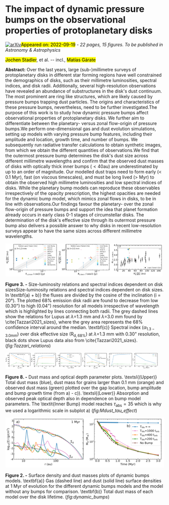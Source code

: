 <div class="macros" style="visibility:hidden;">
$\newcommand{\ensuremath}{}$
$\newcommand{\xspace}{}$
$\newcommand{\object}[1]{\texttt{#1}}$
$\newcommand{\farcs}{{.}''}$
$\newcommand{\farcm}{{.}'}$
$\newcommand{\arcsec}{''}$
$\newcommand{\arcmin}{'}$
$\newcommand{\ion}[2]{#1#2}$
$\newcommand{\textsc}[1]{\textrm{#1}}$
$\newcommand{\hl}[1]{\textrm{#1}}$
$\newcommand$</div>

<div class="macros" style="visibility:hidden;">
$\newcommand{$\ensuremath$}{}$
$\newcommand{$\xspace$}{}$
$\newcommand{$\object$}[1]{\texttt{#1}}$
$\newcommand{$\farcs$}{{.}''}$
$\newcommand{$\farcm$}{{.}'}$
$\newcommand{$\arcsec$}{''}$
$\newcommand{$\arcmin$}{'}$
$\newcommand{$\ion$}[2]{#1#2}$
$\newcommand{$\textsc$}[1]{\textrm{#1}}$
$\newcommand{$\hl$}[1]{\textrm{#1}}$
$\newcommand$</div>



<div id="title">

# The impact of dynamic pressure bumps on the observational properties of protoplanetary disks

</div>
<div id="comments">

[![arXiv](https://img.shields.io/badge/arXiv-2209.07931-b31b1b.svg)](https://arxiv.org/abs/2209.07931)<mark>Appeared on: 2022-09-19</mark> - _22 pages, 15 figures. To be published in Astronomy & Astrophysics_

</div>
<div id="authors">

<mark><mark>Jochen Stadler</mark></mark>, et al. -- incl., <mark><mark>Matías Gárate</mark></mark>

</div>
<div id="abstract">

**Abstract:** Over the last years, large (sub-)millimetre surveys of protoplanetary disks in different star forming regions have well constrained the demographics of disks, such as their millimetre luminosities, spectral indices, and disk radii. Additionally, several high-resolution observations have revealed an abundance of substructures in the disk's dust continuum. The most prominent are ring like structures, which are likely caused by pressure bumps trapping dust particles. The origins and characteristics of these pressure bumps, nevertheless, need to be further investigated.The purpose of this work is to study how dynamic pressure bumps affect observational properties of protoplanetary disks. We further aim to differentiate between the planetary- versus zonal flow-origin of pressure bumps.We perform one-dimensional gas and dust evolution simulations, setting up models with varying pressure bump features, including their amplitude and location, growth time, and number of bumps. We subsequently run radiative transfer calculations to obtain synthetic images, from which we obtain the different quantities of observations.We find that the outermost pressure bump determines the disk's dust size across different millimetre wavelengths and confirm that the observed dust masses of disks with optically thick inner bumps ($<40$au) are underestimated by up to an order of magnitude. Our modelled dust traps need to form early (< 0.1 Myr), fast (on viscous timescales), and must be long lived (> Myr) to obtain the observed high millimetre luminosities and low spectral indices of disks. While the planetary bump models can reproduce these observables irrespectively of the opacity prescription, the highest opacities are needed for the dynamic bump model, which mimics zonal flows in disks, to be in line with observations.Our findings favour the planetary- over the zonal flow-origin of pressure bumps and support the idea that planet formation already occurs in early class 0-1 stages of circumstellar disks. The determination of the disk's effective size through its outermost pressure bump also delivers a possible answer to why disks in recent low-resolution surveys appear to have the same sizes across different millimetre wavelengths.

</div>

<div id="div_fig1">

<img src="tmp_2209.07931/./figures/SizeLumRel_1mm_lowhighres_TazzariComp.png" alt="Fig3.1" width="33%"/><img src="tmp_2209.07931/./figures/SizeLumRel_3mm_lowhighres_TazzariComp.png" alt="Fig3.2" width="33%"/><img src="tmp_2209.07931/./figures/SpecIndex_R68_lowres_Tazzari.png" alt="Fig3.3" width="33%"/>

**Figure 3. -** Size-luminosity relations and spectral indices dependent on disk sizesSize-luminosity relations and spectral indices dependent on disk sizes. In \textbf{a) + b)} the fluxes are divided by the cosine of the inclination (i = 20°).  The plotted 68\% emission disk radii are found to decrease from low (0.30") to high (0.04") resolution for all models irrespective of wavelength which is highlighted by lines connecting both radii. The grey dashed lines show the relations for Lupus at $\lambda=$1.3 mm and $\lambda=$3.0 mm found by \cite{Tazzari2021_sizes}, where the grey area represents the 68\% confidence interval around the median. \textbf{c)} Spectral index ($\alpha_\mathrm{1.3-3.0mm}$) over disk effective size (R$_\mathrm{d, 68\%}$) at $\lambda=$1.3 mm with 0.30" resolution, black dots show Lupus data also from \cite{Tazzari2021_sizes}. (*fig:Tazzari_relations*)

</div>
<div id="div_fig2">

<img src="tmp_2209.07931/./figures/MDust_Rgap.png" alt="Fig8.1" width="16%"/><img src="tmp_2209.07931/./figures/MDust_Amplitude.png" alt="Fig8.2" width="16%"/><img src="tmp_2209.07931/./figures/MDust_Tgrow.png" alt="Fig8.3" width="16%"/><img src="tmp_2209.07931/./figures/OptDepth_Rgap.png" alt="Fig8.4" width="16%"/><img src="tmp_2209.07931/./figures/OptDepth_Amplitude.png" alt="Fig8.5" width="16%"/><img src="tmp_2209.07931/./figures/OptDepth_Tgrow.png" alt="Fig8.6" width="16%"/>

**Figure 8. -** Dust mass and optical depth parameter plots. \textsl{(Upper)} Total dust mass (blue), dust mass for grains larger than 0.1 mm (orange) and observed dust mass (green) plotted over the gap location, bump amplitude and bump growth time (from a) - c)). \textsl{(Lower)} Absorption and observed peak optical depth also in dependence on bump model parameters. The \textit{Inner Bump} model reaches $\tau_\mathrm{abs}=35$ which is why we used a logarithmic scale in subplot a) (*fig:Mdust_tau_effect*)

</div>
<div id="div_fig3">

<img src="tmp_2209.07931/./figures/Dynamic_Sigmas_Compared_1Myrs_new1.png" alt="Fig2.1" width="50%"/><img src="tmp_2209.07931/./figures/Dynamic_Masses_Time_log.png" alt="Fig2.2" width="50%"/>

**Figure 2. -** Surface density and dust masses plots of dynamic bumps models. \textbf{a)} Gas (dashed line) and dust (solid line) surface densities at 1 Myr of evolution for the different dynamic bumps models and the model without any bumps for comparison. \textbf{b)} Total dust mass of each model over the disk lifetime. (*fig:dynamic_bumps*)

</div>